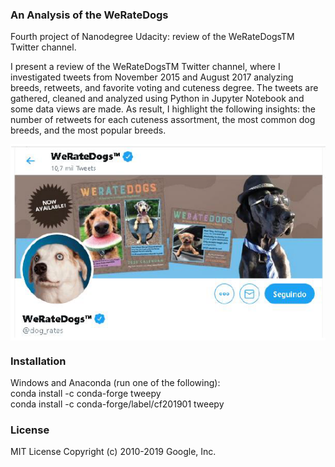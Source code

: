 ### An Analysis of the WeRateDogs
Fourth project of Nanodegree Udacity: review of the WeRateDogsTM Twitter channel.<br/> 

I present a review of the WeRateDogsTM Twitter channel, where I investigated tweets from November 2015 and August 2017 analyzing breeds, retweets, and favorite voting and cuteness degree. The tweets are gathered, cleaned and analyzed using Python in Jupyter Notebook and some data views are made. As result, I highlight the following insights: the number of retweets for each cuteness assortment, the most common dog breeds, and the most popular breeds.<br/> 

<img src = "images/WeRateDogs.png" align="middle" width=600>  <br/> 

### Installation<br/> 
Windows and Anaconda (run one of the following):<br/> 
conda install -c conda-forge tweepy<br/> 
conda install -c conda-forge/label/cf201901 tweepy <br/> 


### License
MIT License
Copyright (c) 2010-2019 Google, Inc. 



